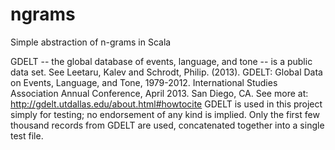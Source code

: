 ngrams
======

Simple abstraction of n-grams in Scala

GDELT -- the global database of events, language, and tone -- is a public data set.  See
Leetaru, Kalev and Schrodt, Philip. (2013). GDELT: Global Data on Events, Language, and Tone, 1979-2012.
International Studies Association Annual Conference, April 2013. San Diego, CA.
See more at: http://gdelt.utdallas.edu/about.html#howtocite
GDELT is used in this project simply for testing; no endorsement of any kind is implied.
Only the first few thousand records from GDELT are used, concatenated together into a single test file.

